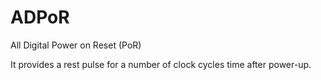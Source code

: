# ADPoR
All Digital Power on Reset (PoR)

It provides a rest pulse for a number of clock cycles time after power-up.
